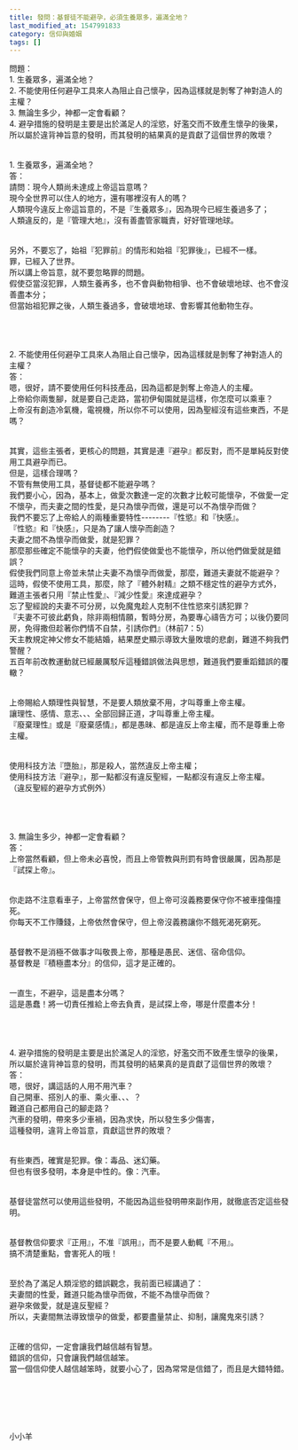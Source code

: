 ```yaml
---
title: 發問：基督徒不能避孕，必須生養眾多，遍滿全地？
last_modified_at: 1547991833
category: 信仰與婚姻
tags: []
---
```


<p>問題：<br/>1.	生養眾多，遍滿全地？<br/>2.	不能使用任何避孕工具來人為阻止自己懷孕，因為這樣就是剝奪了神對造人的主權？<br/>3.	無論生多少，神都一定會看顧？<br/>4.	避孕措施的發明是主要是出於滿足人的淫慾，好濫交而不致產生懷孕的後果，所以屬於違背神旨意的發明，而其發明的結果真的是貢獻了這個世界的敗壞？<br/><br/><!--more--><br/>1.	生養眾多，遍滿全地？<br/>答：<br/>請問：現今人類尚未達成上帝這旨意嗎？<br/>現今全世界可以住人的地方，還有哪裡沒有人的嗎？<br/>人類現今違反上帝這旨意的，不是『生養眾多』，因為現今已經生養過多了；<br/>人類違反的，是『管理大地』，沒有善盡管家職責，好好管理地球。<br/> <br/><br/>另外，不要忘了，始祖『犯罪前』的情形和始祖『犯罪後』，已經不一樣。<br/>罪，已經入了世界。<br/>所以講上帝旨意，就不要忽略罪的問題。<br/>假使亞當沒犯罪，人類生養再多，也不會與動物相爭、也不會破壞地球、也不會沒善盡本分；<br/>但當始祖犯罪之後，人類生養過多，會破壞地球、會影響其他動物生存。<br/> <br/> <br/><br/><br/>2.	不能使用任何避孕工具來人為阻止自己懷孕，因為這樣就是剝奪了神對造人的主權？<br/>答：<br/>嗯，很好，請不要使用任何科技產品，因為這都是剝奪上帝造人的主權。<br/>上帝給你兩隻腳，就是要自己走路，當初伊甸園就是這樣，你怎麼可以乘車？<br/>上帝沒有創造冷氣機，電視機，所以你不可以使用，因為聖經沒有這些東西，不是嗎？<br/><br/><br/>其實，這些主張者，更核心的問題，其實是連『避孕』都反對，而不是單純反對使用工具避孕而已。<br/>但是，這樣合理嗎？<br/>不管有無使用工具，基督徒都不能避孕嗎？<br/>我們要小心，因為，基本上，做愛次數達一定的次數才比較可能懷孕，不做愛一定不懷孕，而夫妻之間的性愛，是只為懷孕而做，還是可以不為懷孕而做？<br/>我們不要忘了上帝給人的兩種重要特性--------『性慾』和『快感』。<br/>『性慾』和『快感』，只是為了讓人懷孕而創造？<br/>夫妻之間不為懷孕而做愛，就是犯罪？<br/>那麼那些確定不能懷孕的夫妻，他們假使做愛也不能懷孕，所以他們做愛就是錯誤？<br/>假使我們同意上帝並未禁止夫妻不為懷孕而做愛，那麼，難道夫妻就不能避孕？<br/>這時，假使不使用工具，那麼，除了『體外射精』之類不穩定性的避孕方式外，<br/>難道主張者只用『禁止性愛』、『減少性愛』來達成避孕？<br/>忘了聖經說的夫妻不可分房，以免魔鬼趁人克制不住性慾來引誘犯罪？<br/>『夫妻不可彼此虧負，除非兩相情願，暫時分房，為要專心禱告方可；以後仍要同房，免得撒但趁著你們情不自禁，引誘你們』（林前7：5）<br/>天主教規定神父修女不能結婚，結果歷史顯示導致大量敗壞的悲劇，難道不夠我們警醒？<br/>五百年前改教運動就已經嚴厲駁斥這種錯誤做法與思想，難道我們要重蹈錯誤的覆轍？<br/> <br/><br/>上帝賜給人類理性與智慧，不是要人類放棄不用，才叫尊重上帝主權。<br/>讓理性、感情、意志、、、全部回歸正道，才叫尊重上帝主權。<br/>『廢棄理性』或是『廢棄感情』，都是愚昧、都是違反上帝主權，而不是尊重上帝主權。<br/> <br/><br/>使用科技方法『墮胎』，那是殺人，當然違反上帝主權；<br/>使用科技方法『避孕』，那一點都沒有違反聖經，一點都沒有違反上帝主權。<br/>（違反聖經的避孕方式例外）<br/> <br/> <br/><br/><br/>3.	無論生多少，神都一定會看顧？<br/>答：<br/>上帝當然看顧，但上帝未必喜悅，而且上帝管教與刑罰有時會很嚴厲，因為那是『試探上帝』。<br/> <br/><br/>你走路不注意看車子，上帝當然會保守，但上帝可沒義務要保守你不被車撞傷撞死。<br/>你每天不工作賺錢，上帝依然會保守，但上帝沒義務讓你不餓死渴死窮死。<br/> <br/><br/>基督教不是消極不做事才叫敬畏上帝，那種是愚民、迷信、宿命信仰。<br/>基督教是『積極盡本分』的信仰，這才是正確的。<br/> <br/><br/>一直生，不避孕，這是盡本分嗎？<br/>這是愚蠢！將一切責任推給上帝去負責，是試探上帝，哪是什麼盡本分！<br/> <br/><br/><br/> <br/>4.	避孕措施的發明是主要是出於滿足人的淫慾，好濫交而不致產生懷孕的後果，所以屬於違背神旨意的發明，而其發明的結果真的是貢獻了這個世界的敗壞？<br/>答：<br/>嗯，很好，講這話的人用不用汽車？<br/>自己開車、搭別人的車、乘火車、、、？<br/>難道自己都用自己的腳走路？<br/>汽車的發明，帶來多少車禍，因為求快，所以發生多少傷害，<br/>這種發明，違背上帝旨意，貢獻這世界的敗壞？<br/> <br/><br/>有些東西，確實是犯罪。像：毒品、迷幻藥。<br/>但也有很多發明，本身是中性的。像：汽車。<br/> <br/><br/>基督徒當然可以使用這些發明，不能因為這些發明帶來副作用，就徹底否定這些發明。<br/> <br/><br/>基督教信仰要求『正用』，不准『誤用』，而不是要人動輒『不用』。<br/>搞不清楚重點，會害死人的哦！<br/> <br/><br/>至於為了滿足人類淫慾的錯誤觀念，我前面已經講過了：<br/>夫妻間的性愛，難道只能為懷孕而做，不能不為懷孕而做？<br/>避孕來做愛，就是違反聖經？<br/>所以，夫妻間無法導致懷孕的做愛，都要盡量禁止、抑制，讓魔鬼來引誘？<br/><br/><br/>正確的信仰，一定會讓我們越信越有智慧。<br/>錯誤的信仰，只會讓我們越信越笨。<br/>當一個信仰使人越信越笨時，就要小心了，因為常常是信錯了，而且是大錯特錯。<br/> <br/> <br/><br/><br/><br/><br/>小小羊<br/><br/><br/><br/><br/><br/>
</p>